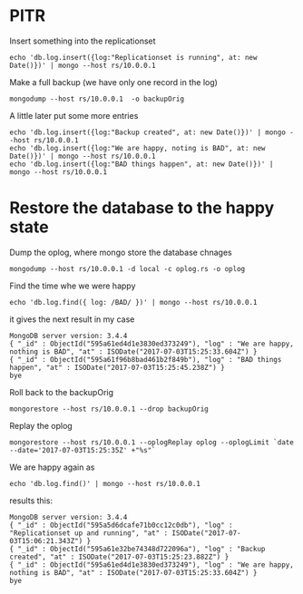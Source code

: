 # PITR

Insert something into the replicationset

    echo 'db.log.insert({log:"Replicationset is running", at: new Date()})' | mongo --host rs/10.0.0.1

Make a full backup (we have only one record in the log)

    mongodump --host rs/10.0.0.1  -o backupOrig

A little later put some more entries

    echo 'db.log.insert({log:"Backup created", at: new Date()})' | mongo --host rs/10.0.0.1
    echo 'db.log.insert({log:"We are happy, noting is BAD", at: new Date()})' | mongo --host rs/10.0.0.1
    echo 'db.log.insert({log:"BAD things happen", at: new Date()})' | mongo --host rs/10.0.0.1

# Restore the database to the happy state

Dump the oplog, where mongo store the database chnages

    mongodump --host rs/10.0.0.1 -d local -c oplog.rs -o oplog
    
Find the time whe we were happy

    echo 'db.log.find({ log: /BAD/ })' | mongo --host rs/10.0.0.1

it gives the next result in my case

    MongoDB server version: 3.4.4
    { "_id" : ObjectId("595a61ed4d1e3830ed373249"), "log" : "We are happy, nothing is BAD", "at" : ISODate("2017-07-03T15:25:33.604Z") }
    { "_id" : ObjectId("595a61f96b8bad461b2f849b"), "log" : "BAD things happen", "at" : ISODate("2017-07-03T15:25:45.238Z") }
    bye

Roll back to the backupOrig

    mongorestore --host rs/10.0.0.1 --drop backupOrig

Replay the oplog

    mongorestore --host rs/10.0.0.1 --oplogReplay oplog --oplogLimit `date --date='2017-07-03T15:25:35Z' +"%s"`

We are happy again as

    echo 'db.log.find()' | mongo --host rs/10.0.0.1
    
results this:

    MongoDB server version: 3.4.4
    { "_id" : ObjectId("595a5d6dcafe71b0cc12c0db"), "log" : "Replicationset up and running", "at" : ISODate("2017-07-03T15:06:21.343Z") }
    { "_id" : ObjectId("595a61e32be74348d722096a"), "log" : "Backup created", "at" : ISODate("2017-07-03T15:25:23.882Z") }
    { "_id" : ObjectId("595a61ed4d1e3830ed373249"), "log" : "We are happy, nothing is BAD", "at" : ISODate("2017-07-03T15:25:33.604Z") }
    bye

    
    


    

